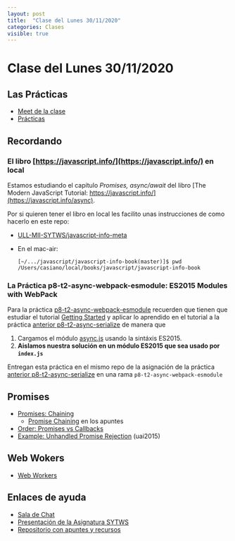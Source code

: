 ```yaml
---
layout: post
title:  "Clase del Lunes 30/11/2020"
categories: Clases
visible: true
---
```


# Clase del Lunes 30/11/2020

## Las Prácticas

* [Meet de la clase]({{site.meet}})
* [Prácticas]({{site.baseurl}}/practicas)
    
## Recordando

### El libro [https://javascript.info/](https://javascript.info/) en local

Estamos estudiando el capítulo *Promises, async/await* del libro [The Modern JavaScript Tutorial: https://javascript.info/](https://javascript.info/async).

Por si  quieren tener el libro en local les facilito unas instrucciones de como hacerlo en este repo:

* [ULL-MII-SYTWS/javascript-info-meta](https://github.com/ULL-MII-SYTWS/javascript-info-meta)
* En el mac-air:
  
    ```
    [~/.../javascript/javascript-info-book(master)]$ pwd
    /Users/casiano/local/books/javascript/javascript-info-book
    ```
    
### La Práctica p8-t2-async-webpack-esmodule: ES2015 Modules with WebPack

Para la práctica [p8-t2-async-webpack-esmodule]({{site.bseurl}}/practicas/09p8-t2-async-webpack-esmodule.html) recuerden que tienen  que estudiar el tutorial [Getting Started](https://webpack.js.org/guides/getting-started/) y aplicar  lo aprendido en el tutorial a la práctica [anterior p8-t2-async-serialize]({{site.baseurl}}/practicas/08p8-t2-async-serialize.html) de manera que 
1. Cargamos el módulo [async.js](https://caolan.github.io/async/v3/) usando la sintáxis ES2015.
2. **Aislamos nuestra solución en un módulo ES2015 que sea usado por `index.js`**

<!--
Posible extensión de la práctica: que su solución la conviertan en un módulo
y la exporten correctamente
-->
Entregan esta práctica en el mismo repo de la asignación de la práctica [anterior p8-t2-async-serialize]({{site.baseurl}}/practicas/08p8-t2-async-serialize.html) en una rama `p8-t2-async-webpack-esmodule`

## Promises

* [Promises: Chaining](https://javascript.info/promise-cahining)
  * [Promise Chaining]({{site.baseurl}}/tema2-async/event-loop/exercises/promises/promise-chaining) en los apuntes
* [Order: Promises vs Callbacks]({{site.baseurl}}/tema2-async/promise-examples#orden-promises-versus-callbacks) 
* [Example: Unhandled Promise Rejection]({{site.baseurl}}/tema2-async/promise-examples#unhandled-promise-rejection) (uai2015)

## Web Wokers

* <a href="{{site.baseurl}}/tema2-async/event-loop/#web-workers">Web Workers</a>

## Enlaces de ayuda

* [Sala de Chat](https://chat.google.com/u/1/room/AAAAp18fCE8)
* [Presentación de la Asignatura SYTWS]({{site.baseurl}}/tema0-presentacion/)
* [Repositorio con apuntes y recursos]({{site.books_shared}})   
